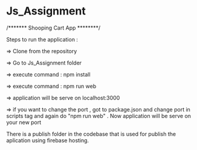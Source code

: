 # Js_Assignment           

/******* Shooping Cart App ********/

Steps to run the application :

=> Clone from the repository

=> Go to Js_Assignment folder

=> execute command  : npm install

=> execute command : npm run web

=> application will be serve on localhost:3000 

=> if you want to change the port , got to package.json and change port in scripts tag and again do "npm run web" . Now application will be serve on your new port


There is a publish folder in the codebase that is used for publish the aplication using firebase hosting.
